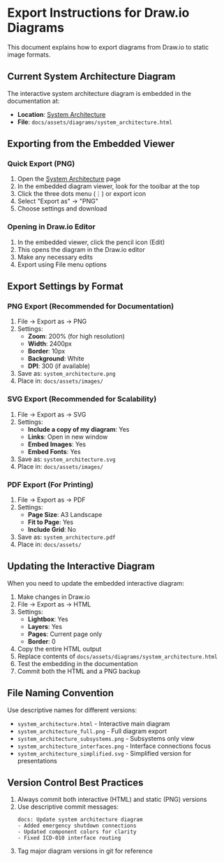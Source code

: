 # Export Instructions for Draw.io Diagrams

This document explains how to export diagrams from Draw.io to static image formats.

## Current System Architecture Diagram

The interactive system architecture diagram is embedded in the documentation at:
- **Location**: [System Architecture](../../system/architecture.md)
- **File**: `docs/assets/diagrams/system_architecture.html`

## Exporting from the Embedded Viewer

### Quick Export (PNG)
1. Open the [System Architecture](../../system/architecture.md) page
2. In the embedded diagram viewer, look for the toolbar at the top
3. Click the three dots menu (⋮) or export icon
4. Select "Export as" → "PNG"
5. Choose settings and download

### Opening in Draw.io Editor
1. In the embedded viewer, click the pencil icon (Edit)
2. This opens the diagram in the Draw.io editor
3. Make any necessary edits
4. Export using File menu options

## Export Settings by Format

### PNG Export (Recommended for Documentation)
1. File → Export as → PNG
2. Settings:
   - **Zoom**: 200% (for high resolution)
   - **Width**: 2400px
   - **Border**: 10px
   - **Background**: White
   - **DPI**: 300 (if available)
3. Save as: `system_architecture.png`
4. Place in: `docs/assets/images/`

### SVG Export (Recommended for Scalability)
1. File → Export as → SVG
2. Settings:
   - **Include a copy of my diagram**: Yes
   - **Links**: Open in new window
   - **Embed Images**: Yes
   - **Embed Fonts**: Yes
3. Save as: `system_architecture.svg`
4. Place in: `docs/assets/images/`

### PDF Export (For Printing)
1. File → Export as → PDF
2. Settings:
   - **Page Size**: A3 Landscape
   - **Fit to Page**: Yes
   - **Include Grid**: No
3. Save as: `system_architecture.pdf`
4. Place in: `docs/assets/`

## Updating the Interactive Diagram

When you need to update the embedded interactive diagram:

1. Make changes in Draw.io
2. File → Export as → HTML
3. Settings:
   - **Lightbox**: Yes
   - **Layers**: Yes
   - **Pages**: Current page only
   - **Border**: 0
4. Copy the entire HTML output
5. Replace contents of `docs/assets/diagrams/system_architecture.html`
6. Test the embedding in the documentation
7. Commit both the HTML and a PNG backup

## File Naming Convention

Use descriptive names for different versions:
- `system_architecture.html` - Interactive main diagram
- `system_architecture_full.png` - Full diagram export
- `system_architecture_subsystems.png` - Subsystems only view
- `system_architecture_interfaces.png` - Interface connections focus
- `system_architecture_simplified.svg` - Simplified version for presentations

## Version Control Best Practices

1. Always commit both interactive (HTML) and static (PNG) versions
2. Use descriptive commit messages:
   ```
   docs: Update system architecture diagram
   - Added emergency shutdown connections
   - Updated component colors for clarity
   - Fixed ICD-010 interface routing
   ```
3. Tag major diagram versions in git for reference

